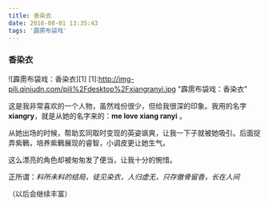 ```yaml
---
title: 香染衣
date: 2016-08-01 13:35:43
tags: '霹雳布袋戏'
---
```


### 香染衣

![霹雳布袋戏：香染衣][1]
[1]:http://img-pili.qiniudn.com/pili%2Fdesktop%2Fxiangranyi.jpg "霹雳布袋戏：香染衣"

<!-- more -->

这是我非常喜欢的一个人物，虽然戏份很少，但给我很深的印象。我用的名字**xiangry**，就是从她的名字来的：**me love xiang ranyi** 。

从她出场的时候，帮助玄同取时变现的英姿飒爽，让我一下子就被她吸引。后面捉弄紫鷨，培养紫鷨展现的睿智，小调皮更让她生气。

这么漂亮的角色却被匆匆发了便当，让我十分的惋惜。

正所谓：_料所未料的结局，徒见染衣，人归虚无，只存傲骨留香，长在人间_

（以后会继续丰富）